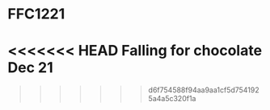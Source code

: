 # FFC1221
<<<<<<< HEAD
Falling for chocolate Dec 21
=======
>>>>>>> d6f754588f94aa9aa1cf5d7541925a4a5c320f1a
